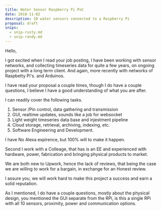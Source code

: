 ```yaml
---
title: Water Sensor Raspberry Pi PoC
date: 2018-11-02
description: 10 water sensors connected to a Raspberry Pi
proposal: draft
snips:
  - snip-rusty.md
  - snip-randy.md
---
```


Hello, 

I got excited when I read your job posting, I have been working with
sensor networks, and collecting timeseries data for quite a few years,
on ongoing project with a long term client. And again, more
recently with networks of Raspbetty Pi's. and Arduinos. 

I have read your proposal a couple times, though I do have a couple
questions, I believe I have a good understanding of what you are
after. 

I can readily cover the following tasks.

1. Sensor /Pin control, data gathering and transmission
2. GUI, realtime updates, sounds like a job for websocket
3. Light weight timeseries data base and injestment pipeline
4. Cloud storage, retrieval, archiving, indexing, etc.
5. Software Engineering and Development.

I have No Alexa expirence, but 100% will to make it happen.

Second I work with a Colleage, that has is an EE and experienced with
hardware, power, fabrication and bringing physical products to market.

We are both new to Upwork, hence the lack of reviews, that being the
case we are willing to work for a bargain, in exchange for an Honest
review. 

I assure you, we will work hard to make this project a success and
earn a solid reputation.

As I mentioned, I do have a couple questions, mostly about the
physical design, you mentioned the GUI separate from the RPi, is this
a single RPi with all 10 sensors, proximity, power and communication
options. 



